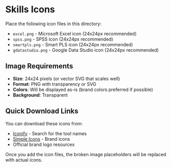 # Skills Icons

Place the following icon files in this directory:

- `excel.png` - Microsoft Excel icon (24x24px recommended)
- `spss.png` - SPSS icon (24x24px recommended)  
- `smartpls.png` - Smart PLS icon (24x24px recommended)
- `gdatastudio.png` - Google Data Studio icon (24x24px recommended)

## Image Requirements

- **Size**: 24x24 pixels (or vector SVG that scales well)
- **Format**: PNG with transparency or SVG
- **Colors**: Will be displayed as-is (brand colors preferred if possible)
- **Background**: Transparent

## Quick Download Links

You can download these icons from:
- [Iconify](https://iconify.design/) - Search for the tool names
- [Simple Icons](https://simpleicons.org/) - Brand icons
- Official brand logo resources

Once you add the icon files, the broken image placeholders will be replaced with actual icons.
